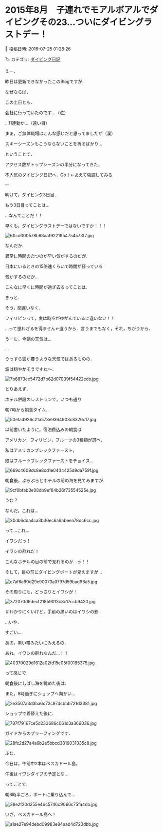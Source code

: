 # 2015年8月　子連れでモアルボアルでダイビングその23…ついにダイビングラストデー！

📅 投稿日時: 2016-07-25 01:28:26

🏷️ カテゴリ: [ダイビング日記](ce3a7a8d424d112fce83ee85c81a0e344.md)

えー．


昨日は更新できなかったこのBlogですが．


なぜならば．


この土日とも．


会社に行っていたのです…（泣）





…11連勤か…（遠い目）


まぁ，ご無体職場はこんな感じだと思ってましたが（涙）


スキーシーズンもこうならないことを祈るばかり…





ということで．


アクセス数がトップシーズンの半分になってきた，


不人気のダイビング日記へ，Go！←あえて強調してみる





--


明けて，ダイビング3日目．





もう3日目ってことは…


…なんてことだ！！


早くも，ダイビングラストデーではないですか！！！




![6ffcd000578b63aaf9221954754573f7.jpg](images/6ffcd000578b63aaf9221954754573f7.jpg)




なんだか．


異常に時間のたつのが早い気がするのだが．


日本にいるときの15倍速くらいで時間が経っている


気がするのだが…





こんなに早くに時間が過ぎ去るってことは．


きっと．


そう，間違いなく．


フィリピンって，実は時空がゆがんでいるに違いない！！


…って思わざるを得ません←違うから．言うまでもなく，それ，ちがうから．





うーむ，今朝の天気は…


…


うっすら雲が覆うような天気ではあるものの．


波は穏やかそうですね～．




![7b6873ec5472d7b62d07039f54422ccb.jpg](images/7b6873ec5472d7b62d07039f54422ccb.jpg)







とりあえず．


ホテル併設のレストランで，いつも通り


朝7時から朝食タイム．




![50e1ad926c21a573e9364903c8326c17.jpg](images/50e1ad926c21a573e9364903c8326c17.jpg)




以前書いたように，宿泊費込みの朝食は


アメリカン，フィリピン，フルーツの3種類が選べ．


私はアメリカンブレックファースト，


娘はフルーツブレックファーストをチョイス…




![669c4609dc8e8cd1e0404425d9da759f.jpg](images/669c4609dc8e8cd1e0404425d9da759f.jpg)







朝食後，ぶらぶらとホテルの前の海を見てみますが．




![9cf0bfab3e08db9ef84b26f73554525e.jpg](images/9cf0bfab3e08db9ef84b26f73554525e.jpg)




うむ？


なんだ，これは…




![30db6dda4ca3b36ec6a6abeea78dc6cc.jpg](images/30db6dda4ca3b36ec6a6abeea78dc6cc.jpg)




って…これ…


イワシだっ！


イワシの群れだ！


こんなホテルの目の前で見れるのか…っ！！





そして，目の前にダイビングボートが見えますが…




![c7af6a60d29e90073a0797d59bad96a5.jpg](images/c7af6a60d29e90073a0797d59bad96a5.jpg)




その周りにも，どっさりとイワシが！




![372070d9decf21859013c8c17ccb9420.jpg](images/372070d9decf21859013c8c17ccb9420.jpg)




＃わかりにくいけど，手前の黒いのはイワシの影





…いや．


すごい…


あの，黒い帯みたいにみえるの．


あれ，イワシの群れなんだ…！！




![40370029d1612a02fd15e05f00165375.jpg](images/40370029d1612a02fd15e05f00165375.jpg)




って感じで．


朝食後にしばし海を眺めた後は．





また，8時過ぎにショップへ向かい…




![2e3507a3d3ba6c73c974cbbb721d3381.jpg](images/2e3507a3d3ba6c73c974cbbb721d3381.jpg)




ショップで着替えた後に．




![787f79167ce5d233686c061d3a366036.jpg](images/787f79167ce5d233686c061d3a366036.jpg)




ガイドからのブリーフィングです．




![28fc2d27a4a6b2e5bbcd3819031335c8.jpg](images/28fc2d27a4a6b2e5bbcd3819031335c8.jpg)




ふむ．


今日は，午前中2本はぺスカドール島，


午後はイワシダイブの予定とな…





ってことで．


朝8時半ごろ，ボートに乗り込んで…




![38e2f20d355e46c5746c9066c75fa4db.jpg](images/38e2f20d355e46c5746c9066c75fa4db.jpg)




いざ，ぺスカドール島へ！




![a1ae27e94debd09983e84aad4d723dbb.jpg](images/a1ae27e94debd09983e84aad4d723dbb.jpg)
